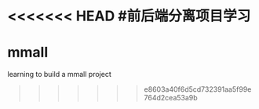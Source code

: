 <<<<<<< HEAD
#前后端分离项目学习
=======
# mmall
learning to build a mmall project
>>>>>>> e8603a40f6d5cd732391aa5f99e764d2cea53a9b
